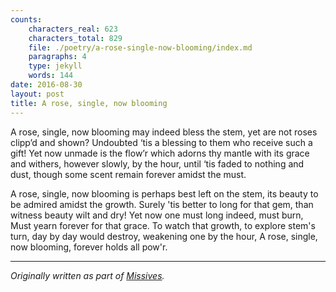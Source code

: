 ```yaml
---
counts:
    characters_real: 623
    characters_total: 829
    file: ./poetry/a-rose-single-now-blooming/index.md
    paragraphs: 4
    type: jekyll
    words: 144
date: 2016-08-30
layout: post
title: A rose, single, now blooming
---
```


<div class="verse">
A rose, single, now blooming
    may indeed bless the stem,
yet are not roses clipp’d and shown?
    Undoubted ‘tis a blessing to them
who receive such a gift!
    Yet now unmade is the flow’r
which adorns thy mantle with its grace
    and withers, however slowly, by the hour,
        until ‘tis faded to nothing and dust,
        though some scent remain forever amidst the must.

A rose, single, now blooming
    is perhaps best left on the stem,
its beauty to be admired amidst the growth.
    Surely 'tis better to long for that gem,
than witness beauty wilt and dry!
    Yet now one must long indeed, must burn,
Must yearn forever for that grace.
    To watch that growth, to explore stem's turn,
        day by day would destroy, weakening one by the hour,
        A rose, single, now blooming, forever holds all pow'r.
</div>

-----

*Originally written as part of [Missives](/fiction/missives).*
